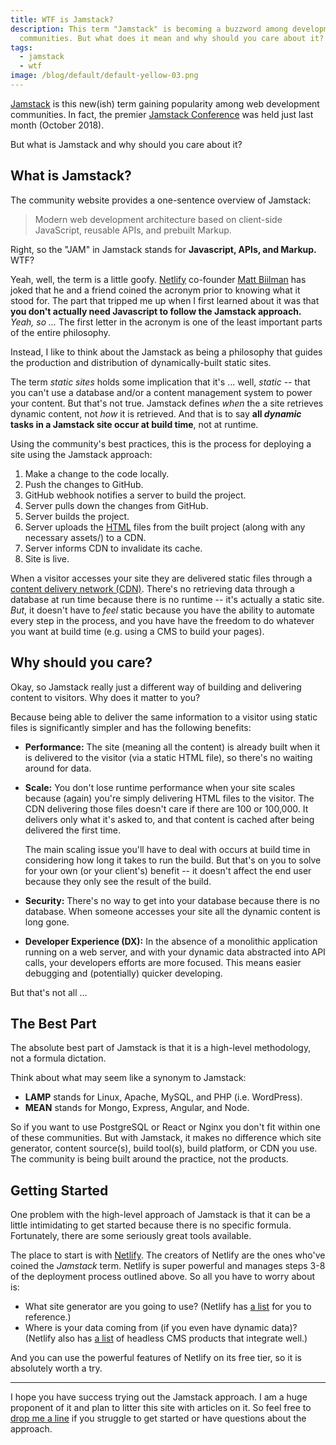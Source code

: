 ```yaml
---
title: WTF is Jamstack?
description: This term "Jamstack" is becoming a buzzword among development
  communities. But what does it mean and why should you care about it?
tags:
  - jamstack
  - wtf
image: /blog/default/default-yellow-03.png
---
```


[Jamstack](https://jamstack.org/) is this new(ish) term gaining popularity among web development communities. In fact, the premier [Jamstack Conference](https://jamstackconf.com/) was held just last month (October 2018).

But what is Jamstack and why should you care about it?

## What is Jamstack?

The community website provides a one-sentence overview of Jamstack:

> Modern web development architecture based on client-side JavaScript, reusable APIs, and prebuilt Markup.

Right, so the "JAM" in Jamstack stands for **Javascript, APIs, and Markup.** WTF?

Yeah, well, the term is a little goofy. [Netlify](/blog/wtf-is-netlify/) co-founder [Matt Biilman](https://twitter.com/biilmann) has joked that he and a friend coined the acronym prior to knowing what it stood for. The part that tripped me up when I first learned about it was that **you don't actually need Javascript to follow the Jamstack approach.** _Yeah, so ..._ The first letter in the acronym is one of the least important parts of the entire philosophy.

Instead, I like to think about the Jamstack as being a philosophy that guides the production and distribution of dynamically-built static sites.

The term _static sites_ holds some implication that it's ... well, _static_ -- that you can't use a database and/or a content management system to power your content. But that's not true. Jamstack defines _when_ the a site retrieves dynamic content, not _how_ it is retrieved. And that is to say **all _dynamic_ tasks in a Jamstack site occur at build time**, not at runtime.

Using the community's best practices, this is the process for deploying a site using the Jamstack approach:

1. Make a change to the code locally.
2. Push the changes to GitHub.
3. GitHub webhook notifies a server to build the project.
4. Server pulls down the changes from GitHub.
5. Server builds the project.
6. Server uploads the [HTML](/blog/wtf-is-html/) files from the built project (along with any necessary assets/) to a CDN.
7. Server informs CDN to invalidate its cache.
8. Site is live.

When a visitor accesses your site they are delivered static files through a [content delivery network (CDN)](https://en.wikipedia.org/wiki/Content_delivery_network). There's no retrieving data through a database at run time because there is no runtime -- it's actually a static site. _But_, it doesn't have to _feel_ static because you have the ability to automate every step in the process, and you have have the freedom to do whatever you want at build time (e.g. using a CMS to build your pages).

## Why should you care?

Okay, so Jamstack really just a different way of building and delivering content to visitors. Why does it matter to you?

Because being able to deliver the same information to a visitor using static files is significantly simpler and has the following benefits:

- **Performance:** The site (meaning all the content) is already built when it is delivered to the visitor (via a static HTML file), so there's no waiting around for data.

- **Scale:** You don't lose runtime performance when your site scales because (again) you're simply delivering HTML files to the visitor. The CDN delivering those files doesn't care if there are 100 or 100,000. It delivers only what it's asked to, and that content is cached after being delivered the first time.

  The main scaling issue you'll have to deal with occurs at build time in considering how long it takes to run the build. But that's on you to solve for your own (or your client's) benefit -- it doesn't affect the end user because they only see the result of the build.

- **Security:** There's no way to get into your database because there is no database. When someone accesses your site all the dynamic content is long gone.

- **Developer Experience (DX):** In the absence of a monolithic application running on a web server, and with your dynamic data abstracted into API calls, your developers efforts are more focused. This means easier debugging and (potentially) quicker developing.

But that's not all ...

## The Best Part

The absolute best part of Jamstack is that it is a high-level methodology, not a formula dictation.

Think about what may seem like a synonym to Jamstack:

- **LAMP** stands for Linux, Apache, MySQL, and PHP (i.e. WordPress).
- **MEAN** stands for Mongo, Express, Angular, and Node.

So if you want to use PostgreSQL or React or Nginx you don't fit within one of these communities. But with Jamstack, it makes no difference which site generator, content source(s), build tool(s), build platform, or CDN you use. The community is being built around the practice, not the products.

## Getting Started

One problem with the high-level approach of Jamstack is that it can be a little intimidating to get started because there is no specific formula. Fortunately, there are some seriously great tools available.

The place to start is with [Netlify](https://netlify.com). The creators of Netlify are the ones who've coined the _Jamstack_ term. Netlify is super powerful and manages steps 3-8 of the deployment process outlined above. So all you have to worry about is:

- What site generator are you going to use? (Netlify has [a list](https://www.staticgen.com/) for you to reference.)
- Where is your data coming from (if you even have dynamic data)? (Netlify also has [a list](https://headlesscms.org/) of headless CMS products that integrate well.)

And you can use the powerful features of Netlify on its free tier, so it is absolutely worth a try.

---

I hope you have success trying out the Jamstack approach. I am a huge proponent of it and plan to litter this site with articles on it. So feel free to [drop me a line](https://twitter.com/seancdavis29) if you struggle to get started or have questions about the approach.

